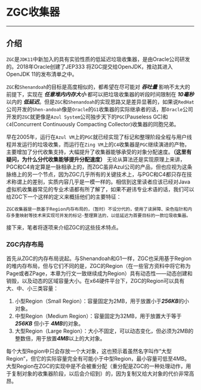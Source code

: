 # ZGC收集器
---
## 介绍
```ZGC```是``JDK11``中新加入的具有实验性质的低延迟垃圾收集器，是由Oracle公司研发的。2018年Oracle创建了JEP333 将ZGC提交给OpenJDK，推动其进入OpenJDK 11的发布清单之中。

```ZGC```和```Shenandoah```的目标是高度相似的，都希望在尽可能对 ***吞吐量*** 影响不太大的前提下，实现在 ***任意堆内内存大小*** 都可以把垃圾收集器的听段时间限制在 ***10毫秒*** 以内的 ***低延迟***。但是```ZGC```和```Shenandoah```的实现思路又是差异显著的，如果说```RedHat```公司开发的```Shen-andoah```像是```Oracle```的```G1```收集器的实际继承者的话，那```Oracle```公司开发的``ZGC``就更像是``Azul System``公司独步天下的``PGC``(Pauseless GC)和``C4``(Concurrent Continuously Compacting Collector)收集器的同胞兄弟。

早在2005年，运行在``Azul VM``上的``PGC``就已经实现了标记和整理阶段全程与用户线程并发运行的垃圾收集，而运行在``Zing VM``上的``C4``收集器是``PGC``继续演进的产物，主要增加了分代收集支持，大幅提升了收集器能够承受的对象分配速度。**（这里有疑问，为什么分代收集能够提升分配速度）** 无论从算法还是实现原理上来讲，PGC和C4肯定算是一脉相承上的，而ZGC虽非Azul公司的产品，但也应视为这条脉络上的另一个节点，因为ZGC几乎所有的关键技术上，与PGC和C4都只存在技术称谓上的差别，实质内容几乎是一模一样的。相信到这里读者应该已经对Java虚拟机收集器常见的专业术语都有所了解了，如果不避讳专业术语的话，我们可以给ZGC下一个这样的定义来概括他们的主要特征：
```
ZGC收集器是一款基于Region内存布局的，（暂时）不设分代的，使用了读屏障、染色指针和内存多重映射等技术来实现可并发的标记-整理算法的，以低延迟为首要目标的一款垃圾收集器。
```
接下来，笔者将逐项来介绍ZGC的这些技术特点。

### ZGC内存布局
首先从ZGC的内存布局说起。与Shenandoah和G1一样，ZGC也采用基于Region的堆内存布局，但与它们不同的是，ZGC的Region（在一些官方资料中将它称为Page或者ZPage，本章为行文一致继续成为Region）具有动态性——动态创建和销毁，以及动态的区域容量大小。在x64硬件平台下，ZGC的Region可以具有大、中、小三类容量：
1. 小型Region（Small Region）：容量固定为2MB，用于放置小于***256KB***的小对象。
2. 中型Region（Medium Region）：容量固定为32MB，用于放置大于等于***256KB*** 但小于 ***4MB***的对象。
3. 大型Region（Large Region）：大小不固定，可以动态变化，但必须为2MB的整数倍，用于放置***4MB***以上的大对象。

每个大型Region中只会存放一个大对象，这也预示着虽然名字叫作“大型Region”，但它的实际容量完全有可能小于中型Region，最小容量可低至4MB。大型Region在ZGC的实现中是不会被重分配（重分配是ZGC的一种处理动作，用于复制对象的收集器阶段，以后会介绍到）的，因为复制又给大对象的代价非常高昂。
